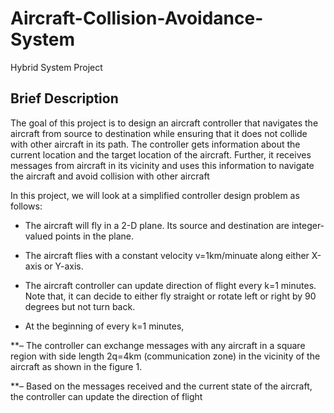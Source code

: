 # Aircraft-Collision-Avoidance-System
Hybrid System Project

## Brief Description
The goal of this project is to design an aircraft controller
that navigates the aircraft from source to destination while
ensuring that it does not collide with other aircraft in its
path. The controller gets information about the current location
and the target location of the aircraft. Further, it receives
messages from aircraft in its vicinity and uses this information
to navigate the aircraft and avoid collision with other aircraft


In this project, we will look at a simplified controller design
problem as follows:

* The aircraft will fly in a 2-D plane. Its source and
destination are integer-valued points in the plane.

* The aircraft flies with a constant velocity v=1km/minuate
along either X-axis or Y-axis.

* The aircraft controller can update direction of flight every
k=1 minutes. Note that, it can decide to either fly straight
or rotate left or right by 90 degrees but not turn back.

* At the beginning of every k=1 minutes,

**– The controller can exchange messages with any
aircraft in a square region with side length 2q=4km
(communication zone) in the vicinity of the aircraft
as shown in the figure 1.

**– Based on the messages received and the current state
of the aircraft, the controller can update the direction
of flight
